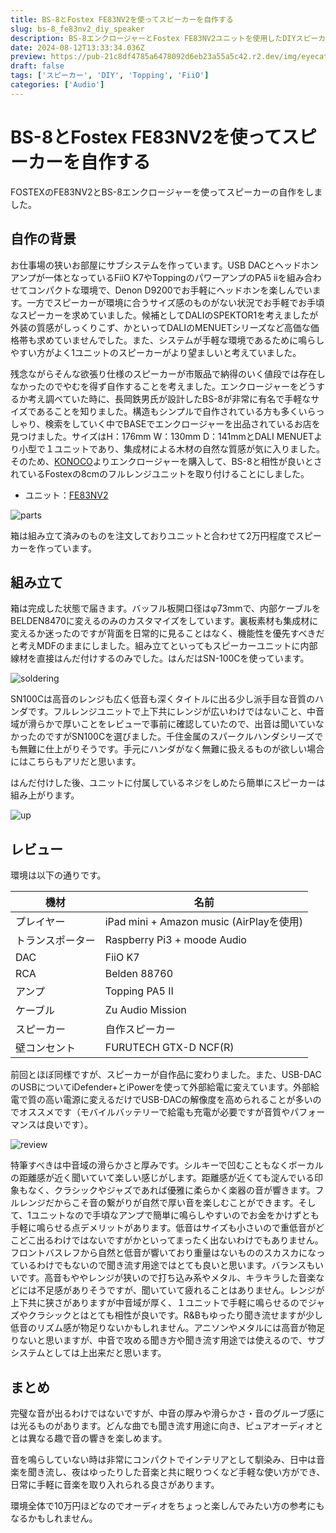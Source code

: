 ```yaml
---
title: BS-8とFostex FE83NV2を使ってスピーカーを自作する
slug: bs-8_fe83nv2_diy_speaker
description: BS-8エンクロージャーとFostex FE83NV2ユニットを使用したDIYスピーカーの製作過程と音質レビュー。自作の背景、組み立て方法、使用パーツ、音質特性を詳しく解説。中音域の魅力や様々な音楽ジャンルでの相性、コストパフォーマンスにも言及。手軽に楽しめるオーディオシステムを求める方に参考になるかもしれません。
date: 2024-08-12T13:33:34.036Z
preview: https://pub-21c8df4785a6478092d6eb23a55a5c42.r2.dev/img/eyecatch/bs-8-eycatch.webp
draft: false
tags: ['スピーカー', 'DIY', 'Topping', 'FiiO']
categories: ['Audio']
---
```


# BS-8とFostex FE83NV2を使ってスピーカーを自作する

FOSTEXのFE83NV2とBS-8エンクロージャーを使ってスピーカーの自作をしました。

## 自作の背景

お仕事場の狭いお部屋にサブシステムを作っています。USB DACとヘッドホンアンプが一体となっているFiiO K7やToppingのパワーアンプのPA5 iiを組み合わせてコンパクトな環境で、Denon D9200でお手軽にヘッドホンを楽しんでいます。一方でスピーカーが環境に合うサイズ感のものがない状況でお手軽でお手頃なスピーカーを求めていました。候補としてDALIのSPEKTOR1を考えましたが外装の質感がしっくりこず、かといってDALIのMENUETシリーズなど高価な価格帯も求めていませんでした。また、システムが手軽な環境であるために鳴らしやすい方がよく1ユニットのスピーカーがより望ましいと考えていました。

残念ながらそんな欲張り仕様のスピーカーが市販品で納得のいく値段では存在しなかったのでやむを得ず自作することを考えました。エンクロージャーをどうするか考え調べていた時に、長岡鉄男氏が設計したBS-8が非常に有名で手軽なサイズであることを知りました。構造もシンプルで自作されている方も多くいらっしゃり、検索をしていく中でBASEでエンクロージャーを出品されているお店を見つけました。サイズはH：176mm W：130mm D：141mmとDALI MENUETより小型で１ユニットであり、集成材による木材の自然な質感が気に入りました。そのため、[KONOCO](https://store.konoco-f.com)よりエンクロージャーを購入して、BS-8と相性が良いとされているFostexの8cmのフルレンジユニットを取り付けることにしました。

* ユニット：[FE83NV2](https://amzn.to/3YIbwVM)

![parts](https://pub-21c8df4785a6478092d6eb23a55a5c42.r2.dev/img/article/bs-8/bs-8-parts.webp)

箱は組み立て済みのものを注文しておりユニットと合わせて2万円程度でスピーカーを作っています。

## 組み立て

箱は完成した状態で届きます。バッフル板開口径はφ73mmで、内部ケーブルをBELDEN8470に変えるのみのカスタマイズをしています。裏板素材も集成材に変えるか迷ったのですが背面を日常的に見ることはなく、機能性を優先すべきだと考えMDFのままにしました。組み立てといってもスピーカーユニットに内部線材を直接はんだ付けするのみでした。はんだはSN-100Cを使っています。

![soldering](https://pub-21c8df4785a6478092d6eb23a55a5c42.r2.dev/img/article/bs-8/bs-8-soldering.webp)

SN100Cは高音のレンジも広く低音も深くタイトルに出る少し派手目な音質のハンダです。フルレンジユニットで上下共にレンジが広いわけではないこと、中音域が滑らかで厚いことをレビューで事前に確認していたので、出音は聞いていなかったのですがSN100Cを選びました。千住金属のスパークルハンダシリーズでも無難に仕上がりそうです。手元にハンダがなく無難に扱えるものが欲しい場合にはこちらもアリだと思います。  
  
はんだ付けした後、ユニットに付属しているネジをしめたら簡単にスピーカーは組み上がります。

![up](https://pub-21c8df4785a6478092d6eb23a55a5c42.r2.dev/img/article/bs-8/bs-8-up.webp)

## レビュー

環境は以下の通りです。

| 機材 | 名前 |
|------|------|
| プレイヤー | iPad mini + Amazon music (AirPlayを使用) |
| トランスポーター | Raspberry Pi3 + moode Audio |
| DAC | FiiO K7 |
| RCA | Belden 88760 |
| アンプ | Topping PA5 II |
| ケーブル | Zu Audio Mission |
| スピーカー | 自作スピーカー |
| 壁コンセント | FURUTECH GTX-D NCF(R) |

前回とほぼ同様ですが、スピーカーが自作品に変わりました。また、USB-DACのUSBについてiDefender+とiPowerを使って外部給電に変えています。外部給電で質の高い電源に変えるだけでUSB-DACの解像度を高められることが多いのでオススメです（モバイルバッテリーで給電も充電が必要ですが音質やパフォーマンスは良いです）。

![review](https://pub-21c8df4785a6478092d6eb23a55a5c42.r2.dev/img/article/bs-8/bs-8-comp.webp)

特筆すべきは中音域の滑らかさと厚みです。シルキーで凹むこともなくボーカルの距離感が近く聞いていて楽しい感じがします。距離感が近くても淀んでいる印象もなく、クラシックやジャズであれば優雅に柔らかく楽器の音が響きます。フルレンジだからこそ音の繋がりが自然で厚い音を楽しむことができます。そして、1ユニットなので手頃なアンプで簡単に鳴らしやすいのでお金をかけずとも手軽に鳴らせる点デメリットがあります。低音はサイズも小さいので重低音がどこどこ出るわけではないですがかといってまったく出ないわけでもありません。フロントバスレフから自然と低音が響いており重量はないもののスカスカになっているわけでもないので聞き流す用途ではとても良いと思います。バランスもいいです。高音もややレンジが狭いので打ち込み系やメタル、キラキラした音楽などには不足感がありそうですが、聞いていて疲れることはありません。レンジが上下共に狭さがありますが中音域が厚く、１ユニットで手軽に鳴らせるのでジャズやクラシックとはとても相性が良いです。R&Bもゆったり聞き流せますが少し低音のリズム感が物足りないかもしれません。アニソンやメタルには高音が物足りないと思いますが、中音で攻める聞き方や聞き流す用途では使えるので、サブシステムとしては上出来だと思います。

## まとめ

完璧な音が出るわけではないですが、中音の厚みや滑らかさ・音のグルーブ感には光るものがあります。どんな曲でも聞き流す用途に向き、ピュアオーディオととは異なる趣で音の響きを楽しめます。  
  
音を鳴らしていない時は非常にコンパクトでインテリアとして馴染み、日中は音楽を聞き流し、夜はゆったりした音楽と共に眠りつくなど手軽な使い方ができ、日常に手軽に音楽を取り入れられる良さがあります。  
  
環境全体で10万円ほどなのでオーディオをちょっと楽しんでみたい方の参考にもなるかもしれません。

